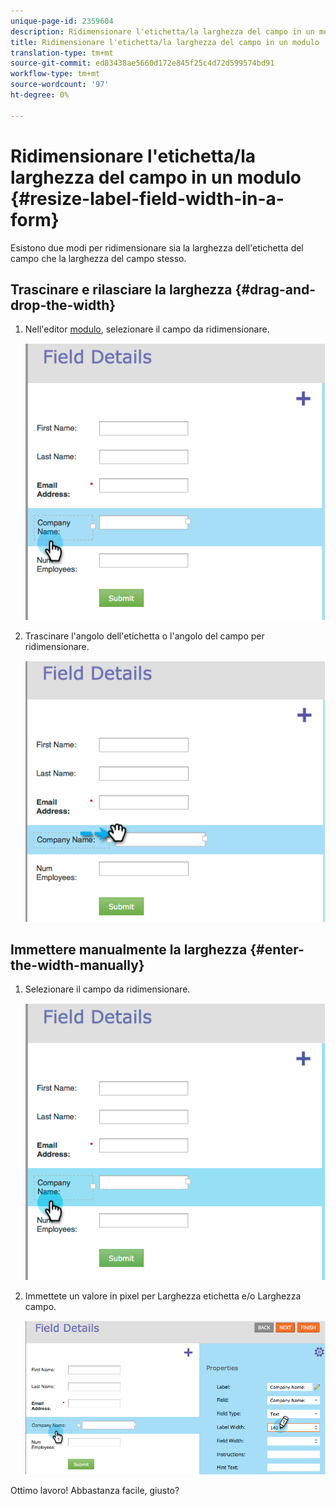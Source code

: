 ```yaml
---
unique-page-id: 2359604
description: Ridimensionare l'etichetta/la larghezza del campo in un modulo - Documenti Marketo - Documentazione del prodotto
title: Ridimensionare l'etichetta/la larghezza del campo in un modulo
translation-type: tm+mt
source-git-commit: ed83438ae5660d172e845f25c4d72d599574bd91
workflow-type: tm+mt
source-wordcount: '97'
ht-degree: 0%

---
```



# Ridimensionare l&#39;etichetta/la larghezza del campo in un modulo {#resize-label-field-width-in-a-form}

Esistono due modi per ridimensionare sia la larghezza dell&#39;etichetta del campo che la larghezza del campo stesso.

## Trascinare e rilasciare la larghezza {#drag-and-drop-the-width}

1. Nell&#39;editor [modulo](/help/marketo/product-docs/demand-generation/forms/form-actions/edit-a-form.md), selezionare il campo da ridimensionare.

   ![](assets/image2014-9-15-15-3a24-3a0.png)

1. Trascinare l&#39;angolo dell&#39;etichetta o l&#39;angolo del campo per ridimensionare.

   ![](assets/image2014-9-15-15-3a24-3a14.png)

## Immettere manualmente la larghezza {#enter-the-width-manually}

1. Selezionare il campo da ridimensionare.

   ![](assets/image2014-9-15-15-3a24-3a28.png)

1. Immettete un valore in pixel per Larghezza etichetta e/o Larghezza campo.

   ![](assets/image2014-9-15-15-3a24-3a36.png)

Ottimo lavoro! Abbastanza facile, giusto?
